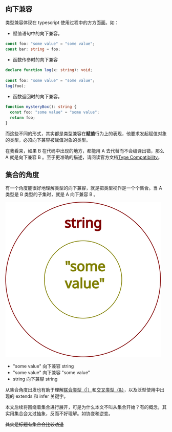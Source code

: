 ## 向下兼容

类型兼容体现在 typescript 使用过程中的方方面面。如：

- 赋值语句中的向下兼容。

```typescript
const foo: "some value" = "some value";
const bar: string = foo;
```

- 函数传参时的向下兼容

```typescript
declare function log(x: string): void;

const foo: "some value" = "some value";
log(foo);
```

- 函数返回时的向下兼容。

```typescript
function mysteryBox(): string {
  const foo: "some value" = "some value";
  return foo;
}
```

而这些不同的形式，其实都是类型兼容在**赋值**行为上的表现，他要求发起赋值对象的类型，必须向下兼容被赋值对象的类型。

在我看来，如果 B 在代码中出现的地方，都能用 A 去代替而不会编译出错，那么 A 就是向下兼容 B 。至于更准确的描述，请阅读官方文档[Type Compatibility](https://www.typescriptlang.org/docs/handbook/type-compatibility.html)。

## 集合的角度

有一个角度能很好地理解类型的向下兼容，就是把类型视作是一个个集合。当 A 类型是 B 类型的子集时，就是 A 向下兼容 B 。

![img](./1-x.svg)

- "some value" 向下兼容 string
- "some value" 向下兼容 "some value"
- string 向下兼容 string

从集合角度出发也有助于理解[联合类型（|）](https://www.typescriptlang.org/docs/handbook/2/everyday-types.html#union-types)和[交叉类型（&）](https://www.typescriptlang.org/docs/handbook/2/objects.html#intersection-types)，以及泛型使用中出现的 extends 和 infer 关键字。

本文后续将围绕着集合进行展开，可是为什么本文不叫从集合开始？有的概念，其实用集合会太过抽象，反而不好理解。如协变和逆变。

~~其实是标题有集合会比较劝退~~


